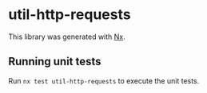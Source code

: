 # util-http-requests

This library was generated with [Nx](https://nx.dev).

## Running unit tests

Run `nx test util-http-requests` to execute the unit tests.
